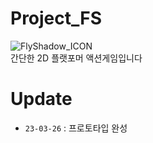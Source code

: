 # Project_FS
![FlyShadow_ICON](https://user-images.githubusercontent.com/28949163/215456850-ed5a4249-9004-455f-b660-c503b2a21a3b.png)
<br/>
간단한 2D 플랫포머 액션게임입니다

# Update
* `23-03-26` : 프로토타입 완성
